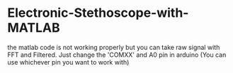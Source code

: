 # Electronic-Stethoscope-with-MATLAB
the matlab code is not working properly but you can take raw signal with FFT and Filtered. Just change the 'COMXX' and A0 pin in arduino (You can use whichever pin you want to work with)
